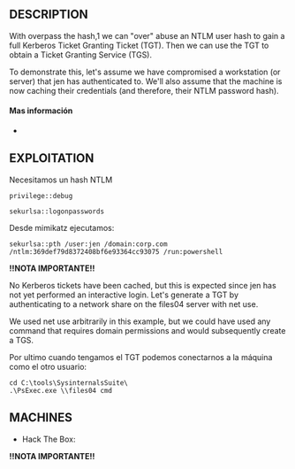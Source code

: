 
## DESCRIPTION

With overpass the hash,1 we can "over" abuse an NTLM user hash to gain a full Kerberos Ticket Granting Ticket (TGT). Then we can use the TGT to obtain a Ticket Granting Service (TGS).

To demonstrate this, let's assume we have compromised a workstation (or server) that jen has authenticated to. We'll also assume that the machine is now caching their credentials (and therefore, their NTLM password hash).


#### Mas información
* 


## EXPLOITATION

Necesitamos un hash NTLM
```
privilege::debug

sekurlsa::logonpasswords
```


Desde mimikatz ejecutamos:

```
sekurlsa::pth /user:jen /domain:corp.com /ntlm:369def79d8372408bf6e93364cc93075 /run:powershell
```



**!!NOTA IMPORTANTE!!** 

No Kerberos tickets have been cached, but this is expected since jen has not yet performed an interactive login. Let's generate a TGT by authenticating to a network share on the files04 server with net use.

We used net use arbitrarily in this example, but we could have used any command that requires domain permissions and would subsequently create a TGS.



Por ultimo cuando tengamos el TGT podemos conectarnos a la máquina como el otro usuario:

```
cd C:\tools\SysinternalsSuite\
.\PsExec.exe \\files04 cmd
```
## MACHINES

* Hack The Box: 

**!!NOTA IMPORTANTE!!** 